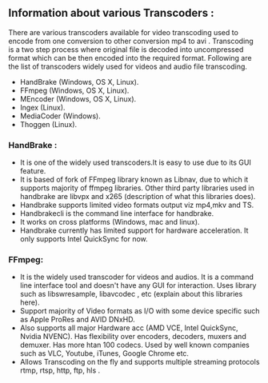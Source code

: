 ## Information about various Transcoders :

There are various transcoders available for video transcoding used to encode from one conversion to other conversion mp4 to avi .
Transcoding is a two step process where original file is decoded into uncompressed format which can be then encoded into the required format.
Following are the list of transcoders widely used for videos and audio file transcoding.

- HandBrake (Windows, OS X, Linux).
- FFmpeg (Windows, OS X, Linux).
- MEncoder (Windows, OS X, Linux).
- Ingex (Linux).
- MediaCoder (Windows).
- Thoggen (Linux).

### HandBrake :
- It is one of the widely used transcoders.It is easy to use due to its GUI feature.
- It is based of fork of FFmpeg library known as Libnav, due to which it supports majority of ffmpeg libraries. Other third party libraries used in handbrake are libvpx and x265 (description of what this libraries does).
- Handbrake supports limited video formats output viz mp4,mkv and TS.
- Handbrakecli is the command line interface for handbrake.
- It works on cross platforms (Windows, mac and linux).
- Handbrake currently has limited support for hardware acceleration. It only supports Intel QuickSync for now.

### FFmpeg:
- It is the widely used transcoder for videos and audios. It is a command line interface tool and doesn't have any GUI for interaction. Uses library such as libswresample, libavcodec , etc (explain about this libraries here).
- Support majority of Video formats as I/O with some device specific such as Apple ProRes and AVID DNxHD.
- Also supports all major Hardware acc (AMD VCE, Intel QuickSync, Nvidia NVENC). Has flexibility over encoders, decoders, muxers and demuxer. Has more htan 100 codecs. Used by well known companies such as VLC, Youtube, iTunes, Google Chrome etc.
- Allows Transcoding on the fly and supports multiple streaming protocols rtmp, rtsp, http, ftp, hls .
